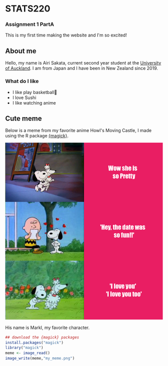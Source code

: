
# STATS220 
### Assignment 1 PartA 
This is my first time making the website and I'm so excited!

## About me
Hello, my name is Airi Sakata, current second year student at the [University of Auckland](https://www.auckland.ac.nz/en.html). 
I am from Japan and I have been in New Zealand since 2019.

### What do I like  

* I like play basketball🏀 
* I love Sushi
* I like watching anime

## Cute meme
Below is a meme from my favorite anime Howl's Moving Castle, I made using the R package 
[{magick}](https://cran.r-project.org/web/packages/magick/vignettes/intro.html).

![](my_meme.png)


His name is Markl, my favorite character. 

```r
## download the {magick} packages
install.packages("magick")
library("magick")
meme <- image_read() 
image_write(meme,"my_meme.png")
```

